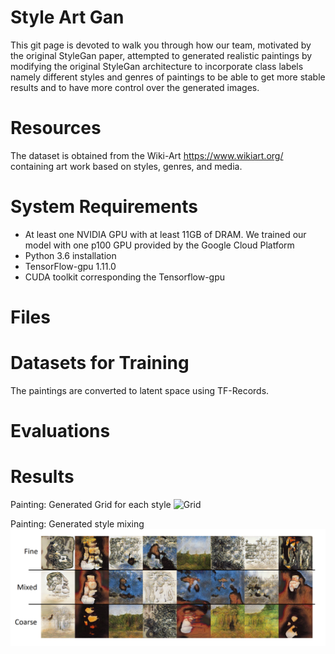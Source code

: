 # Style Art Gan

This git page is devoted to walk you through how our team, motivated by the original StyleGan paper, attempted to generated realistic paintings by modifying the original StyleGan architecture to incorporate class labels namely different styles and genres of paintings to be able to get more stable results and to have more control over the generated images.


# Resources

The dataset is obtained from the Wiki-Art https://www.wikiart.org/ containing art work based on styles, genres, and media. 

# System Requirements

* At least one NVIDIA GPU with at least 11GB of DRAM. We trained our model with one p100 GPU provided by the Google Cloud Platform
* Python 3.6 installation 
* TensorFlow-gpu 1.11.0 
* CUDA toolkit corresponding the Tensorflow-gpu

# Files



# Datasets for Training

The paintings are converted to latent space using TF-Records. 

# Evaluations



# Results

Painting: Generated Grid for each style
![Grid](https://github.com/boistud/StyleArtGan/blob/master/Results/grid_edited.png)

Painting: Generated style mixing
![Style Mixing](https://github.com/boistud/StyleArtGan/blob/master/Results/mixing_edited.png)


